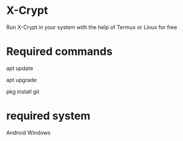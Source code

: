 # X-Crypt
Run X-Crypt in your system with the help of Termux or Linux for free
# Required commands
apt update 

apt upgrade 

pkg install git
# required system
Android
Windows
